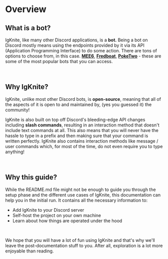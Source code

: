 # Overview

## What is a bot?

IgKnite, like many other Discord applications, is a **bot.** Being a bot on Discord mostly means using the endpoints provided by it via its API (Application Programming Interface) to do some action. There are tons of options to choose from, in this case. [**MEE6**](https://mee6.xyz), [**Fredboat**](https://fredboat.com), [**PokeTwo**](https://poketwo.net) - these are some of the most popular bots that you can access.

<br>

## Why IgKnite?

IgKnite, unlike most other Discord bots, is **open-source**, meaning that all of the aspects of it is open to and maintained by, (yes you guessed it) the community!

IgKnite is also built on top off Discord's bleeding-edge API changes including **slash commands**, resulting in an interaction method that doesn't include text commands at all. This also means that you will never have the hassle to type in a prefix and then making sure that your command is written perfectly. IgKnite also contains interaction methods like message / user commands which, for most of the time, do not even require you to type anything!

<br>

## Why this guide?

While the README.md file might not be enough to guide you through the setup phase and the different use cases of IgKnite, this documentation can help you in the initial run. It contains all the necessary information to:

- Add IgKnite to your Discord server
- Self-host the project on your own machine
- Learn about how things are operated under the hood

<br>

We hope that you will have a lot of fun using IgKnite and that's why we'll leave the post-documentation stuff to you. After all, exploration is a lot more enjoyable than reading.